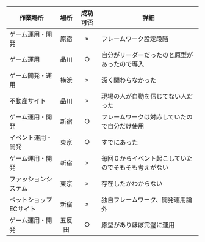 
作業場所|場所|成功可否|詳細
--|:--:|:--:|--
ゲーム運用・開発|原宿|×|フレームワーク設定段階
ゲーム運用|品川|○|自分がリーダーだったのと原型があったので導入
ゲーム開発・運用|横浜|×|深く関わらなかった
不動産サイト|品川|×|現場の人が自動を信じてない人だった
ゲーム運用・開発|新宿|○|フレームワークは対応していたので自分だけ使用
イベント運用・開発|東京|○|すでにあった
ゲーム運用・開発|新宿|×|毎回０からイベント起こしていたのでそもそも考えがない
ファッションシステム|東京|×|存在したかわからない
ペットショップECサイト|新宿|×|独自フレームワーク、開発運用論外
ゲーム運用・開発|五反田|○|原型がありほぼ完璧に運用
